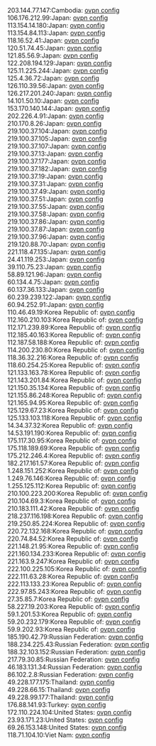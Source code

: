 203.144.77.147:Cambodia: [ovpn config](vpn/203_144_77_147.ovpn)  
106.176.212.99:Japan: [ovpn config](vpn/106_176_212_99.ovpn)  
113.154.14.180:Japan: [ovpn config](vpn/113_154_14_180.ovpn)  
113.154.84.113:Japan: [ovpn config](vpn/113_154_84_113.ovpn)  
118.16.52.41:Japan: [ovpn config](vpn/118_16_52_41.ovpn)  
120.51.74.45:Japan: [ovpn config](vpn/120_51_74_45.ovpn)  
121.85.56.9:Japan: [ovpn config](vpn/121_85_56_9.ovpn)  
122.208.194.129:Japan: [ovpn config](vpn/122_208_194_129.ovpn)  
125.11.225.244:Japan: [ovpn config](vpn/125_11_225_244.ovpn)  
125.4.36.72:Japan: [ovpn config](vpn/125_4_36_72.ovpn)  
126.110.39.56:Japan: [ovpn config](vpn/126_110_39_56.ovpn)  
126.217.201.240:Japan: [ovpn config](vpn/126_217_201_240.ovpn)  
14.101.50.10:Japan: [ovpn config](vpn/14_101_50_10.ovpn)  
153.170.140.144:Japan: [ovpn config](vpn/153_170_140_144.ovpn)  
202.226.4.91:Japan: [ovpn config](vpn/202_226_4_91.ovpn)  
210.170.8.26:Japan: [ovpn config](vpn/210_170_8_26.ovpn)  
219.100.37.104:Japan: [ovpn config](vpn/219_100_37_104.ovpn)  
219.100.37.105:Japan: [ovpn config](vpn/219_100_37_105.ovpn)  
219.100.37.107:Japan: [ovpn config](vpn/219_100_37_107.ovpn)  
219.100.37.13:Japan: [ovpn config](vpn/219_100_37_13.ovpn)  
219.100.37.177:Japan: [ovpn config](vpn/219_100_37_177.ovpn)  
219.100.37.182:Japan: [ovpn config](vpn/219_100_37_182.ovpn)  
219.100.37.19:Japan: [ovpn config](vpn/219_100_37_19.ovpn)  
219.100.37.31:Japan: [ovpn config](vpn/219_100_37_31.ovpn)  
219.100.37.49:Japan: [ovpn config](vpn/219_100_37_49.ovpn)  
219.100.37.51:Japan: [ovpn config](vpn/219_100_37_51.ovpn)  
219.100.37.55:Japan: [ovpn config](vpn/219_100_37_55.ovpn)  
219.100.37.58:Japan: [ovpn config](vpn/219_100_37_58.ovpn)  
219.100.37.86:Japan: [ovpn config](vpn/219_100_37_86.ovpn)  
219.100.37.87:Japan: [ovpn config](vpn/219_100_37_87.ovpn)  
219.100.37.96:Japan: [ovpn config](vpn/219_100_37_96.ovpn)  
219.120.88.70:Japan: [ovpn config](vpn/219_120_88_70.ovpn)  
221.118.47.135:Japan: [ovpn config](vpn/221_118_47_135.ovpn)  
24.41.119.253:Japan: [ovpn config](vpn/24_41_119_253.ovpn)  
39.110.75.23:Japan: [ovpn config](vpn/39_110_75_23.ovpn)  
58.89.121.96:Japan: [ovpn config](vpn/58_89_121_96.ovpn)  
60.134.4.75:Japan: [ovpn config](vpn/60_134_4_75.ovpn)  
60.137.36.133:Japan: [ovpn config](vpn/60_137_36_133.ovpn)  
60.239.239.122:Japan: [ovpn config](vpn/60_239_239_122.ovpn)  
60.94.252.91:Japan: [ovpn config](vpn/60_94_252_91.ovpn)  
110.46.49.19:Korea Republic of: [ovpn config](vpn/110_46_49_19.ovpn)  
112.160.210.103:Korea Republic of: [ovpn config](vpn/112_160_210_103.ovpn)  
112.171.239.89:Korea Republic of: [ovpn config](vpn/112_171_239_89.ovpn)  
112.185.40.163:Korea Republic of: [ovpn config](vpn/112_185_40_163.ovpn)  
112.187.58.188:Korea Republic of: [ovpn config](vpn/112_187_58_188.ovpn)  
114.200.230.80:Korea Republic of: [ovpn config](vpn/114_200_230_80.ovpn)  
118.36.32.216:Korea Republic of: [ovpn config](vpn/118_36_32_216.ovpn)  
118.60.254.25:Korea Republic of: [ovpn config](vpn/118_60_254_25.ovpn)  
121.133.163.78:Korea Republic of: [ovpn config](vpn/121_133_163_78.ovpn)  
121.143.201.84:Korea Republic of: [ovpn config](vpn/121_143_201_84.ovpn)  
121.150.35.134:Korea Republic of: [ovpn config](vpn/121_150_35_134.ovpn)  
121.155.86.248:Korea Republic of: [ovpn config](vpn/121_155_86_248.ovpn)  
121.165.94.95:Korea Republic of: [ovpn config](vpn/121_165_94_95.ovpn)  
125.129.67.23:Korea Republic of: [ovpn config](vpn/125_129_67_23.ovpn)  
125.133.103.118:Korea Republic of: [ovpn config](vpn/125_133_103_118.ovpn)  
14.34.37.32:Korea Republic of: [ovpn config](vpn/14_34_37_32.ovpn)  
14.53.191.190:Korea Republic of: [ovpn config](vpn/14_53_191_190.ovpn)  
175.117.30.95:Korea Republic of: [ovpn config](vpn/175_117_30_95.ovpn)  
175.118.189.69:Korea Republic of: [ovpn config](vpn/175_118_189_69.ovpn)  
175.212.246.4:Korea Republic of: [ovpn config](vpn/175_212_246_4.ovpn)  
182.217.161.57:Korea Republic of: [ovpn config](vpn/182_217_161_57.ovpn)  
1.248.151.252:Korea Republic of: [ovpn config](vpn/1_248_151_252.ovpn)  
1.249.76.146:Korea Republic of: [ovpn config](vpn/1_249_76_146.ovpn)  
1.255.125.112:Korea Republic of: [ovpn config](vpn/1_255_125_112.ovpn)  
210.100.223.200:Korea Republic of: [ovpn config](vpn/210_100_223_200.ovpn)  
210.104.69.3:Korea Republic of: [ovpn config](vpn/210_104_69_3.ovpn)  
210.183.111.42:Korea Republic of: [ovpn config](vpn/210_183_111_42.ovpn)  
218.237.116.198:Korea Republic of: [ovpn config](vpn/218_237_116_198.ovpn)  
219.250.85.224:Korea Republic of: [ovpn config](vpn/219_250_85_224.ovpn)  
220.72.132.168:Korea Republic of: [ovpn config](vpn/220_72_132_168.ovpn)  
220.74.84.52:Korea Republic of: [ovpn config](vpn/220_74_84_52.ovpn)  
221.148.21.95:Korea Republic of: [ovpn config](vpn/221_148_21_95.ovpn)  
221.160.134.233:Korea Republic of: [ovpn config](vpn/221_160_134_233.ovpn)  
221.163.9.247:Korea Republic of: [ovpn config](vpn/221_163_9_247.ovpn)  
222.100.225.105:Korea Republic of: [ovpn config](vpn/222_100_225_105.ovpn)  
222.111.63.28:Korea Republic of: [ovpn config](vpn/222_111_63_28.ovpn)  
222.113.133.23:Korea Republic of: [ovpn config](vpn/222_113_133_23.ovpn)  
222.97.85.243:Korea Republic of: [ovpn config](vpn/222_97_85_243.ovpn)  
27.35.85.7:Korea Republic of: [ovpn config](vpn/27_35_85_7.ovpn)  
58.227.19.203:Korea Republic of: [ovpn config](vpn/58_227_19_203.ovpn)  
59.1.201.53:Korea Republic of: [ovpn config](vpn/59_1_201_53.ovpn)  
59.20.232.179:Korea Republic of: [ovpn config](vpn/59_20_232_179.ovpn)  
59.9.202.93:Korea Republic of: [ovpn config](vpn/59_9_202_93.ovpn)  
185.190.42.79:Russian Federation: [ovpn config](vpn/185_190_42_79.ovpn)  
188.234.225.43:Russian Federation: [ovpn config](vpn/188_234_225_43.ovpn)  
188.32.103.152:Russian Federation: [ovpn config](vpn/188_32_103_152.ovpn)  
217.79.30.85:Russian Federation: [ovpn config](vpn/217_79_30_85.ovpn)  
46.183.131.34:Russian Federation: [ovpn config](vpn/46_183_131_34.ovpn)  
86.102.2.8:Russian Federation: [ovpn config](vpn/86_102_2_8.ovpn)  
49.228.177.175:Thailand: [ovpn config](vpn/49_228_177_175.ovpn)  
49.228.66.15:Thailand: [ovpn config](vpn/49_228_66_15.ovpn)  
49.228.99.177:Thailand: [ovpn config](vpn/49_228_99_177.ovpn)  
176.88.141.93:Turkey: [ovpn config](vpn/176_88_141_93.ovpn)  
172.110.224.104:United States: [ovpn config](vpn/172_110_224_104.ovpn)  
23.93.171.23:United States: [ovpn config](vpn/23_93_171_23.ovpn)  
69.26.153.148:United States: [ovpn config](vpn/69_26_153_148.ovpn)  
118.71.104.10:Viet Nam: [ovpn config](vpn/118_71_104_10.ovpn)  
